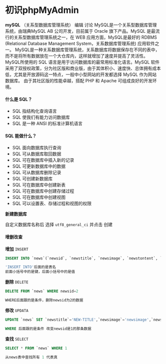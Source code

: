 # 初识phpMyAdmin

**mySQL** （关系型数据库管理系统） 编辑 讨论 MySQL是一个关系型数据库管理系统，由瑞典MySQL AB 公司开发，目前属于 Oracle 旗下产品。MySQL 是最流行的关系型数据库管理系统之一，在 WEB 应用方面，MySQL是最好的 RDBMS (Relational Database Management System，关系数据库管理系统) 应用软件之一。 MySQL是一种关系数据库管理系统，关系数据库将数据保存在不同的表中，而不是将所有数据放在一个大仓库内，这样就增加了速度并提高了灵活性。 MySQL所使用的 SQL 语言是用于访问数据库的最常用标准化语言。MySQL 软件采用了双授权政策，分为社区版和商业版，由于其体积小、速度快、总体拥有成本低，尤其是开放源码这一特点，一般中小型网站的开发都选择 MySQL 作为网站数据库。 由于其社区版的性能卓越，搭配 PHP 和 Apache 可组成良好的开发环境。



#### 什么是 SQL？

- SQL 指结构化查询语言
- SQL 使我们有能力访问数据库
- SQL 是一种 ANSI 的标准计算机语言



#### SQL 能做什么？

- SQL 面向数据库执行查询
- SQL 可从数据库取回数据
- SQL 可在数据库中插入新的记录
- SQL 可更新数据库中的数据
- SQL 可从数据库删除记录
- SQL 可创建新数据库
- SQL 可在数据库中创建新表
- SQL 可在数据库中创建存储过程
- SQL 可在数据库中创建视图
- SQL 可以设置表、存储过程和视图的权限



**新建数据库**

自定义数据库名称后 选择 `utf8_general_ci` 并点击 创建



#### 增删改查

**增加** `INSERT` 

```sql
INSERT INTO `news`(`newsid`, `newstitle`, `newsimage`, `newstontent`, `addtime`) VALUES (1, 'title', 'imageurl', 'content', '2018-10-12')

'INSERT INTO'后面的是表名
前面小括号中的是键，后面小括号中的是值 
```



**删除** `DELETE`

```sql
DELETE FROM `news` WHERE newsid=2 

WHERE后面跟的是条件，删除newsid为2的数据
```



**修改** `UPDATA`

```sql
UPDATE `news` SET `newstitle`='NEW-TITLE',`newsimage`='newsimage',`newstontent`='newcontent',`addtime`= '2019-1-1' WHERE newsid=1

WHERE 后面跟的是条件 改变newsid是1的那条数据
```



**查找** `SELECT`

```sql
SELECT * FROM `news` WHERE 1 

从news表中查找所有 1 代表真
```



